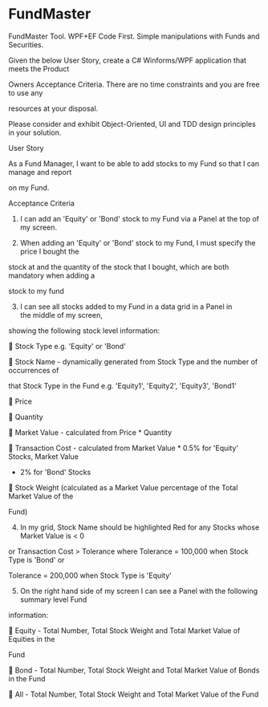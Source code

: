 # FundMaster
FundMaster Tool. WPF+EF Code First. Simple manipulations with Funds and Securities.

Given the below User Story, create a C# Winforms/WPF application that meets the Product

Owners Acceptance Criteria. There are no time constraints and you are free to use any 

resources at your disposal. 

Please consider and exhibit Object-Oriented, UI and TDD design principles in your solution.

User Story

As a Fund Manager, I want to be able to add stocks to my Fund so that I can manage and report 

on my Fund.

Acceptance Criteria

1) I can add an 'Equity' or 'Bond' stock to my Fund via a Panel at the top of my screen.

2) When adding an 'Equity' or 'Bond' stock to my Fund, I must specify the price I bought the 

stock at and the quantity of the stock that I bought, which are both mandatory when adding a 

stock to my fund

3) I can see all stocks added to my Fund in a data grid in a Panel in the middle of my screen, 

showing the following stock level information:

 Stock Type e.g. 'Equity' or 'Bond'

 Stock Name - dynamically generated from Stock Type and the number of occurrences of 

that Stock Type in the Fund e.g. 'Equity1', 'Equity2', 'Equity3', 'Bond1'

 Price

 Quantity

 Market Value - calculated from Price * Quantity

 Transaction Cost - calculated from Market Value * 0.5% for 'Equity' Stocks, Market Value 

* 2% for 'Bond' Stocks

 Stock Weight (calculated as a Market Value percentage of the Total Market Value of the 

Fund)

4) In my grid, Stock Name should be highlighted Red for any Stocks whose Market Value is < 0 

or Transaction Cost > Tolerance where Tolerance = 100,000 when Stock Type is 'Bond' or 

Tolerance = 200,000 when Stock Type is 'Equity'

5) On the right hand side of my screen I can see a Panel with the following summary level Fund 

information:

 Equity - Total Number, Total Stock Weight and Total Market Value of Equities in the 

Fund

 Bond - Total Number, Total Stock Weight and Total Market Value of Bonds in the Fund

 All - Total Number, Total Stock Weight and Total Market Value of the Fund
